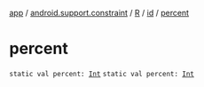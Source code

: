 [app](../../../index.md) / [android.support.constraint](../../index.md) / [R](../index.md) / [id](index.md) / [percent](./percent.md)

# percent

`static val percent: `[`Int`](https://kotlinlang.org/api/latest/jvm/stdlib/kotlin/-int/index.html)
`static val percent: `[`Int`](https://kotlinlang.org/api/latest/jvm/stdlib/kotlin/-int/index.html)